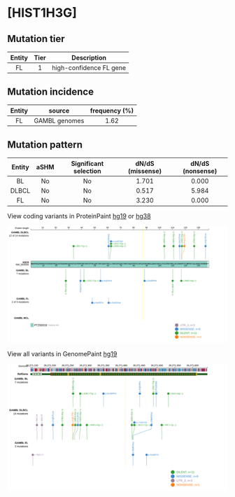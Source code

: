 # [HIST1H3G]

## Mutation tier

|Entity|Tier|Description            |
|:------:|:----:|-----------------------|
|FL    |1   |high-confidence FL gene|
## Mutation incidence

|Entity|source       |frequency (%)|
|:------:|:-------------:|:-------------:|
|FL    |GAMBL genomes|1.62         |

## Mutation pattern

|Entity|aSHM|Significant selection|dN/dS (missense)|dN/dS (nonsense)|
|:------:|:----:|:---------------------:|:----------------:|:----------------:|
|BL    |No  |No                   |1.701           |0.000           |
|DLBCL |No  |No                   |0.517           |5.984           |
|FL    |No  |No                   |3.230           |0.000           |



View coding variants in ProteinPaint [hg19](https://www.bcgsc.ca/downloads/morinlab/GAMBL/test/genes/HIST1H3G_protein.html)  or [hg38](https://www.bcgsc.ca/downloads/morinlab/GAMBL/test/genes/HIST1H3G_protein_hg38.html)

![image](images/proteinpaint/HIST1H3G_NM_003534.svg)

View all variants in GenomePaint [hg19](https://www.bcgsc.ca/downloads/morinlab/GAMBL/test/genes/HIST1H3G.html)

![image](images/proteinpaint/HIST1H3G.svg)
